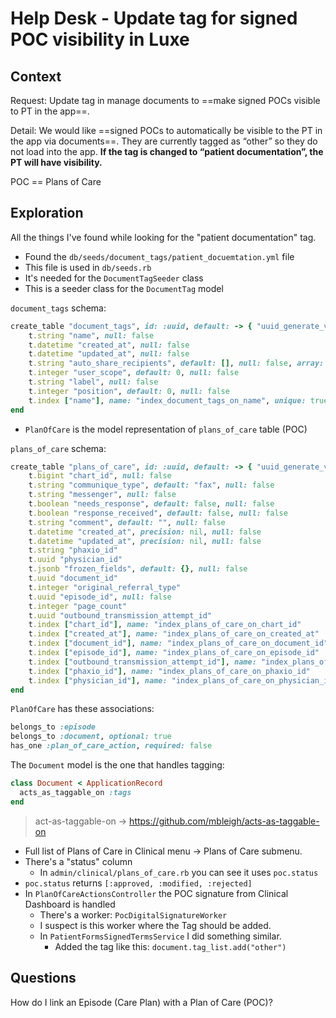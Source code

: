# Help Desk - Update tag for signed POC visibility in Luxe

## Context

Request: Update tag in manage documents to ==make signed POCs visible to PT in the app==.

Detail: We would like ==signed POCs to automatically be visible to the PT in the app via documents==. They are currently tagged as “other” so they do not load into the app. **If the tag is changed to “patient documentation”, the PT will have visibility.**

POC == Plans of Care

## Exploration

All the things I've found while looking for the "patient documentation" tag.

- Found the `db/seeds/document_tags/patient_docuemtation.yml` file
- This file is used in `db/seeds.rb`
- It's needed for the `DocumentTagSeeder` class
- This is a seeder class for the `DocumentTag` model

`document_tags` schema:
```ruby
create_table "document_tags", id: :uuid, default: -> { "uuid_generate_v4()" }, force: :cascade do |t|
	t.string "name", null: false
	t.datetime "created_at", null: false
	t.datetime "updated_at", null: false
	t.string "auto_share_recipients", default: [], null: false, array: true
	t.integer "user_scope", default: 0, null: false
	t.string "label", null: false
	t.integer "position", default: 0, null: false
	t.index ["name"], name: "index_document_tags_on_name", unique: true
end
```

- `PlanOfCare` is the model representation of `plans_of_care` table (POC)

`plans_of_care` schema:
```ruby
create_table "plans_of_care", id: :uuid, default: -> { "uuid_generate_v4()" }, force: :cascade do |t|
	t.bigint "chart_id", null: false
	t.string "communique_type", default: "fax", null: false
	t.string "messenger", null: false
	t.boolean "needs_response", default: false, null: false
	t.boolean "response_received", default: false, null: false
	t.string "comment", default: "", null: false
	t.datetime "created_at", precision: nil, null: false
	t.datetime "updated_at", precision: nil, null: false
	t.string "phaxio_id"
	t.uuid "physician_id"
	t.jsonb "frozen_fields", default: {}, null: false
	t.uuid "document_id"
	t.integer "original_referral_type"
	t.uuid "episode_id", null: false
	t.integer "page_count"
	t.uuid "outbound_transmission_attempt_id"
	t.index ["chart_id"], name: "index_plans_of_care_on_chart_id"
	t.index ["created_at"], name: "index_plans_of_care_on_created_at"
	t.index ["document_id"], name: "index_plans_of_care_on_document_id"
	t.index ["episode_id"], name: "index_plans_of_care_on_episode_id"
	t.index ["outbound_transmission_attempt_id"], name: "index_plans_of_care_on_outbound_transmission_attempt_id"
	t.index ["phaxio_id"], name: "index_plans_of_care_on_phaxio_id"
	t.index ["physician_id"], name: "index_plans_of_care_on_physician_id"
end
```

`PlanOfCare` has these associations:
```ruby
belongs_to :episode
belongs_to :document, optional: true
has_one :plan_of_care_action, required: false
```

The `Document` model is the one that handles tagging:
```ruby
class Document < ApplicationRecord
  acts_as_taggable_on :tags
end
```

> act-as-taggable-on -> https://github.com/mbleigh/acts-as-taggable-on

- Full list of Plans of Care in Clinical menu -> Plans of Care submenu.
- There's a "status" column
	- In `admin/clinical/plans_of_care.rb` you can see it uses `poc.status`
- `poc.status` returns `[:approved, :modified, :rejected]`
- In `PlanOfCareActionsController` the POC signature from Clinical Dashboard is handled
	- There's a worker: `PocDigitalSignatureWorker`
	- I suspect is this worker where the Tag should be added.
	- In `PatientFormsSignedTermsService` I did something similar.
		- Added the tag like this: `document.tag_list.add("other")`

## Questions

How do I link an Episode (Care Plan) with a Plan of Care (POC)?